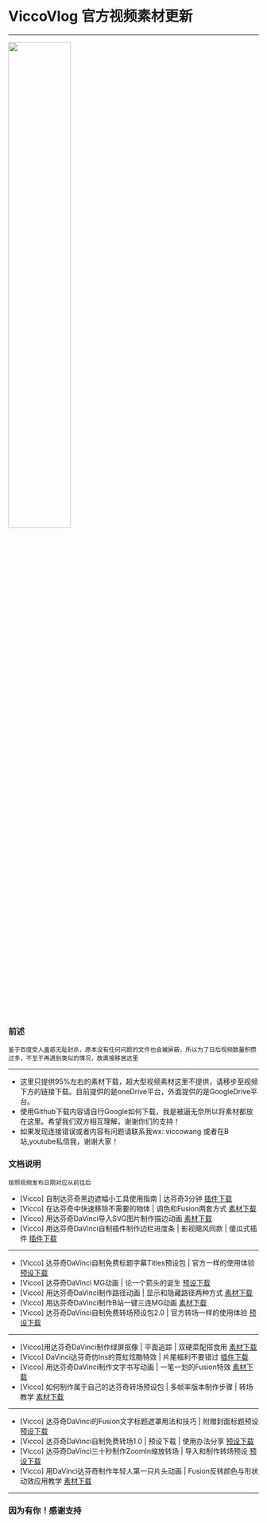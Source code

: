 # ViccoVlog 官方视频素材更新
---

<div style="align:center"><img src="https://github.com/viccowang/viccovlog-davinci-materials/blob/master/assets/DaVinci.png" width="50%" /></div>

### 前述
```
鉴于百度受人蛊惑无耻封杀，原本没有任何问题的文件也会被屏蔽，所以为了日后视频数量积攒过多，不至于再遇到类似的情况，故直接移居这里
```
---
* 这里只提供95%左右的素材下载，超大型视频素材这里不提供，请移步至视频下方的链接下载。目前提供的是oneDrive平台，外面提供的是GoogleDrive平台。
* 使用Github下载内容请自行Google如何下载，我是被逼无奈所以将素材都放在这里。希望我们双方相互理解，谢谢你们的支持！
* 如果发现连接错误或者内容有问题请联系我wx: viccowang 或者在B站,youtube私信我，谢谢大家！

### 文档说明
```
按照视频发布日期对应从前往后
```

* [Vicco] 自制达芬奇黑边遮幅小工具使用指南 | 达芬奇3分钟  [插件下载](https://github.com/viccowang/viccovlog-davinci-materials/tree/master/%E8%BE%BE%E8%8A%AC%E5%A5%87%E9%BB%91%E8%BE%B9%E5%B0%8F%E5%B7%A5%E5%85%B7)
* [Vicco] 在达芬奇中快速移除不需要的物体 | 调色和Fusion两套方式 [素材下载](https://github.com/viccowang/viccovlog-davinci-materials/tree/master/%E5%9C%A8%E8%BE%BE%E8%8A%AC%E5%A5%87%E4%B8%AD%E5%BF%AB%E9%80%9F%E7%A7%BB%E9%99%A4%E7%89%A9%E4%BD%93)
* [Vicco] 用达芬奇DaVinci导入SVG图片制作描边动画 [素材下载](https://github.com/viccowang/viccovlog-davinci-materials/tree/master/%E7%94%A8%E8%BE%BE%E8%8A%AC%E5%A5%87%E5%AF%BC%E5%85%A5SVG%E5%9B%BE%E7%89%87%E5%88%B6%E4%BD%9C%E6%8F%8F%E8%BE%B9%E5%8A%A8%E7%94%BB)
* [Vicco] 用达芬奇DaVinci自制插件制作边栏进度条 | 影视飓风同款 | 傻瓜式插件 [插件下载](https://github.com/viccowang/viccovlog-davinci-materials/tree/master/%E7%94%A8%E8%BE%BE%E8%8A%AC%E5%A5%87%E8%87%AA%E5%88%B6%E8%BF%9B%E5%BA%A6%E6%9D%A1%E6%8F%92%E4%BB%B6)

---

* [Vicco] 达芬奇DaVinci自制免费标题字幕Titles预设包 | 官方一样的使用体验 [预设下载](https://github.com/viccowang/viccovlog-davinci-materials/tree/master/%E8%BE%BE%E8%8A%AC%E5%A5%87%E6%A0%87%E9%A2%98%E5%AD%97%E5%B9%95%E9%A2%84%E8%AE%BE1.0)
* [Vicco] 达芬奇DaVinci MG动画 | 论一个箭头的诞生 [预设下载](https://github.com/viccowang/viccovlog-davinci-materials/tree/master/%E8%BE%BE%E8%8A%AC%E5%A5%87%E7%AE%AD%E5%A4%B4MG%E5%8A%A8%E7%94%BB)
* [Vicco] 用达芬奇DaVinci制作路径动画 | 显示和隐藏路径两种方式 [素材下载](https://github.com/viccowang/viccovlog-davinci-materials/tree/master/%E7%94%A8%E8%BE%BE%E8%8A%AC%E5%A5%87%E5%88%B6%E4%BD%9C%E8%B7%AF%E5%BE%84%E5%8A%A8%E7%94%BB)
* [Vicco] 用达芬奇DaVinci制作B站一键三连MG动画 [素材下载](https://github.com/viccowang/viccovlog-davinci-materials/tree/master/%E8%BE%BE%E8%8A%AC%E5%A5%87%E5%88%B6%E4%BD%9CB%E7%AB%99%E4%B8%89%E8%BF%9E%E5%8A%A8%E7%94%BB)
* [Vicco] 达芬奇DaVinci自制免费转场预设包2.0 | 官方转场一样的使用体验 [预设下载](https://github.com/viccowang/viccovlog-davinci-materials/tree/master/%E8%BE%BE%E8%8A%AC%E5%A5%87%E8%BD%AC%E5%9C%BA%E9%A2%84%E8%AE%BE2.0)

---

* [Vicco]用达芬奇DaVinci制作绿屏抠像 | 平面追踪 | 双硬菜配搭食用 [素材下载](https://github.com/viccowang/viccovlog-davinci-materials/tree/master/%E7%94%A8%E8%BE%BE%E8%8A%AC%E5%A5%87%E5%88%B6%E4%BD%9C%E7%BB%BF%E5%B1%8F%E6%8A%A0%E5%83%8F)
* [Vicco] DaVinci达芬奇仿Ins的霓虹炫酷特效 | 片尾福利不要错过 [插件下载](https://github.com/viccowang/viccovlog-davinci-materials/tree/master/%E8%BE%BE%E8%8A%AC%E5%A5%87%E9%9C%93%E8%99%B9%E6%95%88%E6%9E%9C-%E6%98%BE%E7%A4%BA%E4%B8%8A%E4%B8%80%E5%B8%A7%E6%8F%92%E4%BB%B6)
* [Vicco] 用达芬奇DaVinci制作文字书写动画 | 一笔一划的Fusion特效 [素材下载](https://github.com/viccowang/viccovlog-davinci-materials/tree/master/%E8%BE%BE%E8%8A%AC%E5%A5%87%E5%88%B6%E4%BD%9C%E6%96%87%E5%AD%97%E4%B9%A6%E5%86%99%E5%8A%A8%E7%94%BB)
* [Vicco] 如何制作属于自己的达芬奇转场预设包 | 多帧率版本制作步骤 | 转场教学 [素材下载](https://github.com/viccowang/viccovlog-davinci-materials/tree/master/%E5%A6%82%E4%BD%95%E5%88%B6%E4%BD%9C%E8%BE%BE%E8%8A%AC%E5%A5%87%E8%BD%AC%E5%9C%BA1.0%E9%A2%84%E8%AE%BE%E5%8C%85)

---

* [Vicco] 达芬奇DaVinci的Fusion文字标题遮罩用法和技巧 | 附赠封面标题预设 [预设下载](https://github.com/viccowang/viccovlog-davinci-materials/tree/master/%E8%BE%BE%E8%8A%AC%E5%A5%87%E9%81%AE%E7%BD%A9%E6%96%87%E5%AD%97%E7%94%A8%E6%B3%95%E5%92%8C%E6%8A%80%E5%B7%A7)
* [Vicco] 达芬奇DaVinci自制免费转场1.0 | 预设下载 | 使用办法分享 [预设下载](https://github.com/viccowang/viccovlog-davinci-materials/tree/master/%E8%BE%BE%E8%8A%AC%E5%A5%87%E8%BD%AC%E5%9C%BA%E9%A2%84%E8%AE%BE1.0)
* [Vicco] 达芬奇DaVinci三十秒制作ZoomIn缩放转场 | 导入和制作转场预设 [预设下载](https://github.com/viccowang/viccovlog-davinci-materials/tree/master/%E7%94%A8%E8%BE%BE%E8%8A%AC%E5%A5%8730%E7%A7%92%E5%88%B6%E4%BD%9CZoomIn%E8%BD%AC%E5%9C%BA)
* [Vicco] 用DaVinci达芬奇制作年轻人第一只片头动画 | Fusion反转颜色与形状动效应用教学 [素材下载](https://github.com/viccowang/viccovlog-davinci-materials/tree/master/%E7%94%A8%E8%BE%BE%E8%8A%AC%E5%A5%87%E5%88%B6%E4%BD%9C%E5%B9%B4%E8%BD%BB%E4%BA%BA%E7%AC%AC%E4%B8%80%E4%B8%AA%E7%89%87%E5%A4%B4)

---
###  因为有你！感谢支持